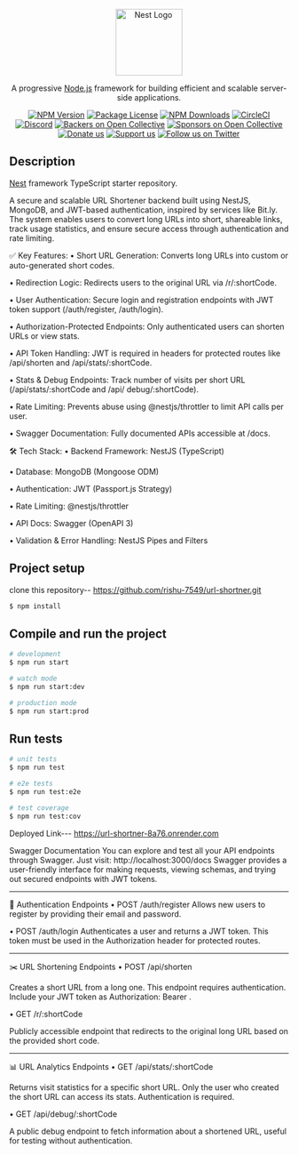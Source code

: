 <p align="center">
  <a href="http://nestjs.com/" target="blank"><img src="https://nestjs.com/img/logo-small.svg" width="120" alt="Nest Logo" /></a>
</p>

[circleci-image]: https://img.shields.io/circleci/build/github/nestjs/nest/master?token=abc123def456
[circleci-url]: https://circleci.com/gh/nestjs/nest

  <p align="center">A progressive <a href="http://nodejs.org" target="_blank">Node.js</a> framework for building efficient and scalable server-side applications.</p>
    <p align="center">
<a href="https://www.npmjs.com/~nestjscore" target="_blank"><img src="https://img.shields.io/npm/v/@nestjs/core.svg" alt="NPM Version" /></a>
<a href="https://www.npmjs.com/~nestjscore" target="_blank"><img src="https://img.shields.io/npm/l/@nestjs/core.svg" alt="Package License" /></a>
<a href="https://www.npmjs.com/~nestjscore" target="_blank"><img src="https://img.shields.io/npm/dm/@nestjs/common.svg" alt="NPM Downloads" /></a>
<a href="https://circleci.com/gh/nestjs/nest" target="_blank"><img src="https://img.shields.io/circleci/build/github/nestjs/nest/master" alt="CircleCI" /></a>
<a href="https://discord.gg/G7Qnnhy" target="_blank"><img src="https://img.shields.io/badge/discord-online-brightgreen.svg" alt="Discord"/></a>
<a href="https://opencollective.com/nest#backer" target="_blank"><img src="https://opencollective.com/nest/backers/badge.svg" alt="Backers on Open Collective" /></a>
<a href="https://opencollective.com/nest#sponsor" target="_blank"><img src="https://opencollective.com/nest/sponsors/badge.svg" alt="Sponsors on Open Collective" /></a>
  <a href="https://paypal.me/kamilmysliwiec" target="_blank"><img src="https://img.shields.io/badge/Donate-PayPal-ff3f59.svg" alt="Donate us"/></a>
    <a href="https://opencollective.com/nest#sponsor"  target="_blank"><img src="https://img.shields.io/badge/Support%20us-Open%20Collective-41B883.svg" alt="Support us"></a>
  <a href="https://twitter.com/nestframework" target="_blank"><img src="https://img.shields.io/twitter/follow/nestframework.svg?style=social&label=Follow" alt="Follow us on Twitter"></a>
</p>
  <!--[![Backers on Open Collective](https://opencollective.com/nest/backers/badge.svg)](https://opencollective.com/nest#backer)
  [![Sponsors on Open Collective](https://opencollective.com/nest/sponsors/badge.svg)](https://opencollective.com/nest#sponsor)-->

## Description

[Nest](https://github.com/nestjs/nest) framework TypeScript starter repository.

A secure and scalable URL Shortener backend built using NestJS, MongoDB, and JWT-based authentication, inspired by services like Bit.ly. The system enables users to convert long URLs into short, shareable links, track usage statistics, and ensure secure access through authentication and rate limiting.

✅ Key Features:
• Short URL Generation: Converts long URLs into custom or auto-generated short codes.

• Redirection Logic: Redirects users to the original URL via /r/:shortCode.

• User Authentication: Secure login and registration endpoints with JWT token support (/auth/register, /auth/login).

• Authorization-Protected Endpoints: Only authenticated users can shorten URLs or view stats.

• API Token Handling: JWT is required in headers for protected routes like /api/shorten and /api/stats/:shortCode.

• Stats & Debug Endpoints: Track number of visits per short URL (/api/stats/:shortCode and /api/ debug/:shortCode).

• Rate Limiting: Prevents abuse using @nestjs/throttler to limit API calls per user.

• Swagger Documentation: Fully documented APIs accessible at /docs.

🛠️ Tech Stack:
• Backend Framework: NestJS (TypeScript)

• Database: MongoDB (Mongoose ODM)

• Authentication: JWT (Passport.js Strategy)

• Rate Limiting: @nestjs/throttler

• API Docs: Swagger (OpenAPI 3)

• Validation & Error Handling: NestJS Pipes and Filters

## Project setup

clone this repository--
https://github.com/rishu-7549/url-shortner.git

```bash
$ npm install
```

## Compile and run the project

```bash
# development
$ npm run start

# watch mode
$ npm run start:dev

# production mode
$ npm run start:prod
```

## Run tests

```bash
# unit tests
$ npm run test

# e2e tests
$ npm run test:e2e

# test coverage
$ npm run test:cov
```

Deployed Link--- https://url-shortner-8a76.onrender.com

Swagger Documentation
You can explore and test all your API endpoints through Swagger.
Just visit: http://localhost:3000/docs
Swagger provides a user-friendly interface for making requests, viewing schemas, and trying out secured endpoints with JWT tokens.

---

🔐 Authentication Endpoints
• POST /auth/register
Allows new users to register by providing their email and password.

• POST /auth/login
Authenticates a user and returns a JWT token. This token must be used in the Authorization header for protected routes.

---

✂️ URL Shortening Endpoints
• POST /api/shorten

Creates a short URL from a long one. This endpoint requires authentication. Include your JWT token as Authorization: Bearer <token>.

• GET /r/:shortCode

Publicly accessible endpoint that redirects to the original long URL based on the provided short code.

---

📊 URL Analytics Endpoints
• GET /api/stats/:shortCode

Returns visit statistics for a specific short URL. Only the user who created the short URL can access its stats. Authentication is required.

• GET /api/debug/:shortCode

A public debug endpoint to fetch information about a shortened URL, useful for testing without authentication.
